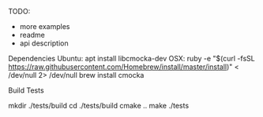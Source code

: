 TODO:
  - more examples
  - readme
  - api description

Dependencies
Ubuntu:
apt install libcmocka-dev
OSX:
ruby -e "$(curl -fsSL https://raw.githubusercontent.com/Homebrew/install/master/install)" < /dev/null 2> /dev/null
brew install cmocka

Build Tests

mkdir ./tests/build
cd ./tests/build
cmake ..
make
./tests
